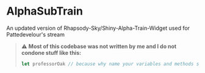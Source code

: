 # AlphaSubTrain
An updated version of Rhapsody-Sky/Shiny-Alpha-Train-Widget used for Pattedevelour's stream

> ⚠️ **Most of this codebase was not written by me and I do not condone stuff like this:**
> 
> ```javascript
> let professorOak // because why name your variables and methods so they are easy to read...
> ```
